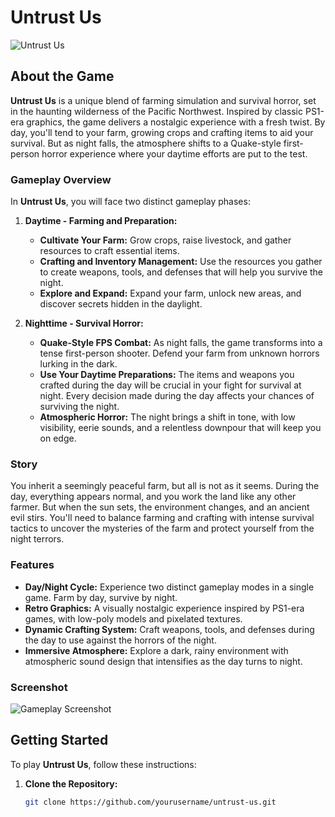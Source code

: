 # Untrust Us

![Untrust Us](./screens/screen2.jpeg)

## About the Game

**Untrust Us** is a unique blend of farming simulation and survival horror, set in the haunting wilderness of the Pacific Northwest. Inspired by classic PS1-era graphics, the game delivers a nostalgic experience with a fresh twist. By day, you'll tend to your farm, growing crops and crafting items to aid your survival. But as night falls, the atmosphere shifts to a Quake-style first-person horror experience where your daytime efforts are put to the test.

### Gameplay Overview

In **Untrust Us**, you will face two distinct gameplay phases:

1. **Daytime - Farming and Preparation:**
   - **Cultivate Your Farm:** Grow crops, raise livestock, and gather resources to craft essential items.
   - **Crafting and Inventory Management:** Use the resources you gather to create weapons, tools, and defenses that will help you survive the night.
   - **Explore and Expand:** Expand your farm, unlock new areas, and discover secrets hidden in the daylight.

2. **Nighttime - Survival Horror:**
   - **Quake-Style FPS Combat:** As night falls, the game transforms into a tense first-person shooter. Defend your farm from unknown horrors lurking in the dark.
   - **Use Your Daytime Preparations:** The items and weapons you crafted during the day will be crucial in your fight for survival at night. Every decision made during the day affects your chances of surviving the night.
   - **Atmospheric Horror:** The night brings a shift in tone, with low visibility, eerie sounds, and a relentless downpour that will keep you on edge.

### Story

You inherit a seemingly peaceful farm, but all is not as it seems. During the day, everything appears normal, and you work the land like any other farmer. But when the sun sets, the environment changes, and an ancient evil stirs. You'll need to balance farming and crafting with intense survival tactics to uncover the mysteries of the farm and protect yourself from the night terrors.

### Features

- **Day/Night Cycle:** Experience two distinct gameplay modes in a single game. Farm by day, survive by night.
- **Retro Graphics:** A visually nostalgic experience inspired by PS1-era games, with low-poly models and pixelated textures.
- **Dynamic Crafting System:** Craft weapons, tools, and defenses during the day to use against the horrors of the night.
- **Immersive Atmosphere:** Explore a dark, rainy environment with atmospheric sound design that intensifies as the day turns to night.

### Screenshot

![Gameplay Screenshot](./assets/screen1.jpeg)

## Getting Started

To play **Untrust Us**, follow these instructions:

1. **Clone the Repository:**

   ```bash
   git clone https://github.com/yourusername/untrust-us.git
